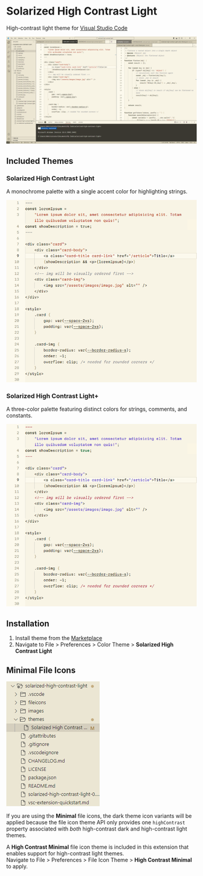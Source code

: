 # Solarized High Contrast Light
High-contrast light theme for [Visual Studio Code](https://code.visualstudio.com/)

![Screenshot of the Solarized High Contrast Light theme](images/1.1.0_preview_monochrome.png)

## Included Themes
### Solarized High Contrast Light
A monochrome palette with a single accent color for highlighting strings.

![Code almost entirely devoid of syntax coloring, consisting of only neutral blacks and grays, save for a burnt orange accent given to the strings.](images/1.0.0_preview_monochrome_syntax.png)

### Solarized High Contrast Light+ 
A three-color palette featuring distinct colors for strings, comments, and constants.

![Code rendered in a three-color palette. Strings are colored in indigo, comments in maroon, and constants in green.](images/1.0.0_preview_trichrome_syntax.png)

## Installation
1. Install theme from the [Marketplace](https://marketplace.visualstudio.com/items?itemName=tiny.solarized-high-contrast-light)
2. Navigate to File > Preferences > Color Theme > **Solarized High Contrast Light**

## Minimal File Icons
![High Contrast Minimal file icons](images/icons.png)

If you are using the **Minimal** file icons, the dark theme icon variants will be applied because the file icon theme API only provides one `highContrast` property associated with *both* high-contrast dark and high-contrast light themes.

A **High Contrast Minimal** file icon theme is included in this extension that enables support for high-contrast light themes.  
Navigate to File > Preferences > File Icon Theme > **High Contrast Minimal** to apply.